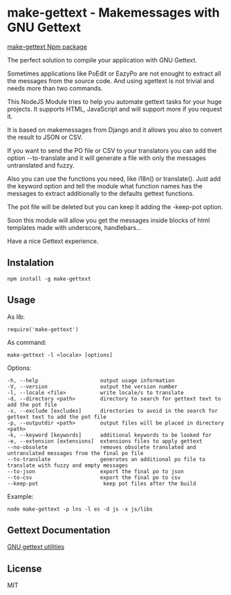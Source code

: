 # make-gettext - Makemessages with GNU Gettext

[make-gettext Npm package](https://www.npmjs.com/package/make-gettext)

The perfect solution to compile your application with GNU Gettext.

Sometimes applications like PoEdit or EazyPo are not enought to extract all the messages from the source code. And using xgettext is not trivial and needs more than two commands.

This NodeJS Module tries to help you automate gettext tasks for your huge projects. It supports HTML, JavaScript and will support more if you request it.

It is based on makemessages from Django and it allows you also to convert the result to JSON or CSV. 

If you want to send the PO file or CSV to your translators you can add the option --to-translate and it will generate a file with only the messages untranslated and fuzzy.

Also you can use the functions you need, like i18n() or translate(). Just add the keyword option and tell the module what function names has the messages to extract additionally to the defaults gettext functions.

The pot file will be deleted but you can keep it adding the -keep-pot option.

Soon this module will allow you get the messages inside blocks of html templates made with underscore, handlebars...

Have a nice Gettext experience.


## Instalation

    npm install -g make-gettext


## Usage

  As lib: 

    require('make-gettext')

  As command:

    make-gettext -l <locale> [options] 

  Options:

    -h, --help                    output usage information
    -V, --version                 output the version number
    -l, --locale <file>           write locale/s to translate
    -d, --directory <path>        directory to search for gettext text to add the pot file
    -x, --exclude [excludes]      directories to avoid in the search for gettext text to add the pot file
    -p, --outputdir <path>        output files will be placed in directory <path>
    -k, --keyword [keywords]      additional keywords to be looked for
    -e, --extension [extensions]  extensions files to apply gettext
    --no-obsolete                 removes obsolete translated and untranslated messages from the final po file
    --to-translate                generates an additional po file to translate with fuzzy and empty messages
    --to-json                     export the final po to json
    --to-csv                      export the final po to csv
    --keep-pot                     keep pot files after the build

  Example:

    node make-gettext -p lns -l es -d js -x js/libs

## Gettext Documentation
  
  [GNU gettext utilities](https://www.gnu.org/software/gettext/manual/gettext.html)


## License 

MIT